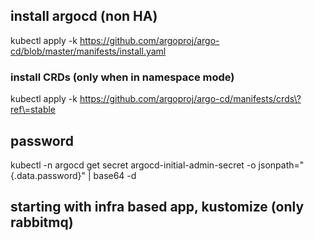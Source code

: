 ## install argocd (non HA)
kubectl apply -k https://github.com/argoproj/argo-cd/blob/master/manifests/install.yaml

### install CRDs (only when in namespace mode)
kubectl apply -k https://github.com/argoproj/argo-cd/manifests/crds\?ref\=stable


## password
kubectl -n argocd get secret argocd-initial-admin-secret -o jsonpath="{.data.password}" | base64 -d



## starting with infra based app, kustomize (only rabbitmq)
